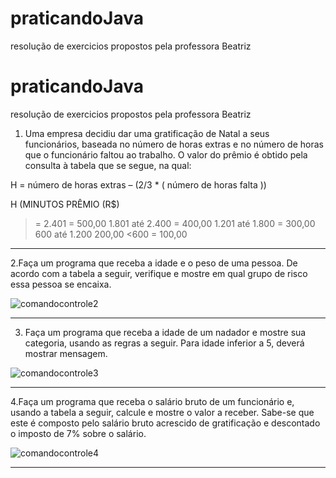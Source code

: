 # praticandoJava
resolução de exercicios propostos pela professora Beatriz

# praticandoJava
resolução de exercicios propostos pela professora Beatriz 


 1) Uma empresa decidiu dar uma gratificação de Natal a seus funcionários, baseada no número de horas extras e no número de horas que o funcionário faltou ao trabalho. O valor do prêmio é obtido pela consulta à tabela que se segue, na qual:

H = número de horas extras – (2/3 * ( número de horas falta ))

H (MINUTOS	PRÊMIO (R$)
>= 2.401	= 500,00
1.801 até 2.400 = 400,00
1.201 até 1.800 = 300,00
600 até 1.200 200,00
 <600	= 100,00
 
 ---------------------------------------------------------------

 2.Faça um programa que receba a idade e o peso de uma pessoa. De acordo com a tabela a seguir, verifique e mostre em qual grupo de risco essa pessoa se encaixa.


![comandocontrole2](https://user-images.githubusercontent.com/88931507/167282536-1a8dfd42-a06c-4576-a1d1-de2f477b8115.jpg)

---------------------------------------------------------------

3. Faça um programa que receba a idade de um nadador e mostre sua categoria, usando as regras a seguir. Para idade inferior a 5, deverá mostrar mensagem.

![comandocontrole3](https://user-images.githubusercontent.com/88931507/167298428-6c6b2ff7-034b-4f93-b7e2-38c4b9a37290.jpg)

---------------------------------------------------------------


4.Faça um programa que receba o salário bruto de um funcionário e, usando a tabela a seguir, calcule e mostre o valor a receber. Sabe-se que este é composto pelo salário bruto acrescido de gratificação e descontado o imposto de 7% sobre o salário.

![comandocontrole4](https://user-images.githubusercontent.com/88931507/167298401-6c03229f-4c59-4a63-b3c6-5704b7d852d1.jpg)

---------------------------------------------------------------


